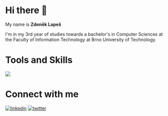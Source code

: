# Hi there :wave:

My name is __Zdeněk Lapeš__

I'm in my 3rd year of studies towards a bachelor's in Computer Sciences at the Faculty of Information Technology at Brno
University of Technology.

# Tools and Skills

<img src="https://github-readme-stats.vercel.app/api?username=zlapik&show_icons=true&title_color=ffffff&icon_color=34abeb&text_color=daf7dc&bg_color=151515" />

# Connect with me

<a href="https://www.linkedin.com/in/zdenek-lapes/"><img src="https://img.icons8.com/color/48/000000/linkedin.png" alt="linkedin"/></a>
<a href="https://twitter.com/zlapik"><img src="https://img.icons8.com/color/48/000000/twitter--v1.png" alt="twitter"/>